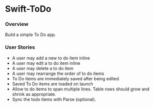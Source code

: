 Swift-ToDo
==========

### Overview

Build a simple To Do app.

### User Stories

* A user may add a new to do item inline
* A user may edit a to do item inline
* A user may delete a to do item
* A user may rearrange the order of to do items
* To Do items are immediately saved after being edited
* Saved To Do items are loaded on launch
* Allow to do items to span multiple lines.  Table rows should grow and shrink as appropriate.
* Sync the todo items with Parse (optional).
